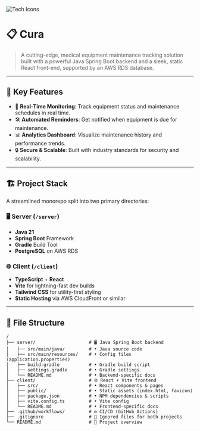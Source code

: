 ![Tech Icons](https://skillicons.dev/icons?i=java,gradle,spring,react,aws,cloudflare)

# 📋 Cura

> A cutting-edge, medical equipment maintenance tracking solution built with a powerful Java Spring Boot backend and a sleek, static React front-end, supported by an AWS RDS database.

---

## 🚀 Key Features

- 🔄 **Real-Time Monitoring**: Track equipment status and maintenance schedules in real time.
- 🛠️ **Automated Reminders**: Get notified when equipment is due for maintenance.
- 📊 **Analytics Dashboard**: Visualize maintenance history and performance trends.
- 🔒 **Secure & Scalable**: Built with industry standards for security and scalability.

---

## 🏗️ Project Stack

A streamlined monorepo split into two primary directories:

### 🖥️ Server (`/server`)

- **Java 21**
- **Spring Boot** Framework
- **Gradle** Build Tool
- **PostgreSQL** on AWS RDS

### 🌐 Client (`/client`)

- **TypeScript** + **React**
- **Vite** for lightning-fast dev builds
- **Tailwind CSS** for utility-first styling
- **Static Hosting** via AWS CloudFront or similar

---

## 📁 File Structure

```plaintext
/
├── server/                    # 🖥️ Java Spring Boot backend
│   ├── src/main/java/         # • Java source code
│   ├── src/main/resources/    # • Config files (application.properties)
│   ├── build.gradle           # • Gradle build script
│   ├── settings.gradle        # • Gradle settings
│   └── README.md              # • Backend-specific docs
├── client/                    # 🌐 React + Vite frontend
│   ├── src/                   # • React components & pages
│   ├── public/                # • Static assets (index.html, favicon)
│   ├── package.json           # • NPM dependencies & scripts
│   ├── vite.config.ts         # • Vite config
│   └── README.md              # • Frontend-specific docs
├── .github/workflows/         # ⚙️ CI/CD (GitHub Actions)
├── .gitignore                 # 🚫 Ignored files for both projects
└── README.md                  # 📖 Project overview
